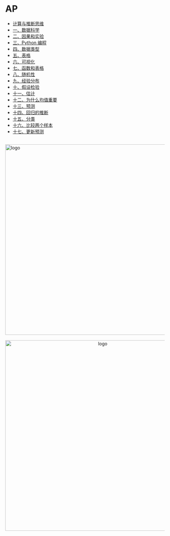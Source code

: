 # AP

- [计算与推断思维](/math/data8/READ_ME.md)
- [一、数据科学](/math/data8/1.md)
- [二、因果和实验](/math/data8/2.md)
- [三、Python 编程](/math/data8/3.md)
- [四、数据类型](/math/data8/4.md)
- [五、表格](/math/data8/5.md)
- [六、可视化](/math/data8/6.md)
- [七、函数和表格](/math/data8/7.md)
- [八、随机性](/math/data8/8.md)
- [九、经验分布](/math/data8/9.md)
- [十、假设检验](/math/data8/10.md)
- [十一、估计](/math/data8/11.md)
- [十二、为什么均值重要](/math/data8/12.md)
- [十三、预测](/math/data8/13.md)
- [十四、回归的推断](/math/data8/14.md)
- [十五、分类](/math/data8/15.md)
- [十六、比较两个样本](/math/data8/16.md)
- [十七、更新预测](/math/data8/17.md)

<br />
<img  src='/img/bjkb.PNG' width="600" alt="logo">
<br />
<br />
<div align="center">
<img  src='/img/01.jpeg' width="600" alt="logo" />
</div>
<br />
<br />
